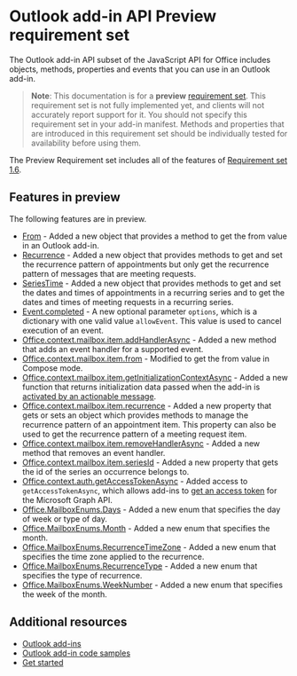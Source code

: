 # Outlook add-in API Preview requirement set

The Outlook add-in API subset of the JavaScript API for Office includes objects, methods, properties and events that you can use in an Outlook add-in.

> **Note**: This documentation is for a **preview** [requirement set](tutorial-api-requirement-sets.html). This requirement set is not fully implemented yet, and clients will not accurately report support for it. You should not specify this requirement set in your add-in manifest. Methods and properties that are introduced in this requirement set should be individually tested for availability before using them.

The Preview Requirement set includes all of the features of [Requirement set 1.6](../1.6/index.md). 

## Features in preview

The following features are in preview.

- [From](https://dev.office.com/reference/add-ins/outlook/preview/From?product=outlook&version=preview) - Added a new object that provides a method to get the from value in an Outlook add-in.
- [Recurrence](https://dev.office.com/reference/add-ins/outlook/preview/Recurrence?product=outlook&version=preview) - Added a new object that provides methods to get and set the recurrence pattern of appointments but only get the recurrence pattern of messages that are meeting requests.
- [SeriesTime](https://dev.office.com/reference/add-ins/outlook/preview/SeriesTime?product=outlook&version=preview) - Added a new object that provides methods to get and set the dates and times of appointments in a recurring series and to get the dates and times of meeting requests in a recurring series.
- [Event.completed](https://dev.office.com/reference/add-ins/outlook/preview/Event?product=outlook&version=preview#completedoptions) - A new optional parameter `options`, which is a dictionary with one valid value `allowEvent`. This value is used to cancel execution of an event.
- [Office.context.mailbox.item.addHandlerAsync](https://dev.office.com/reference/add-ins/outlook/preview/Office.context.mailbox.item?product=outlook&version=preview#addhandlerasynceventtype-handler-options-callback) - Added a new method that adds an event handler for a supported event.
- [Office.context.mailbox.item.from](https://dev.office.com/reference/add-ins/outlook/preview/Office.context.mailbox.item?product=outlook&version=preview#from-emailaddressdetailsfrom) - Modified to get the from value in Compose mode.
- [Office.context.mailbox.item.getInitializationContextAsync](https://dev.office.com/reference/add-ins/outlook/preview/Office.context.mailbox.item?product=outlook&version=preview#getinitializationcontextasyncoptions-callback) - Added a new function that returns initialization data passed when the add-in is [activated by an actionable message](https://docs.microsoft.com/outlook/actionable-messages/invoke-add-in-from-actionable-message).
- [Office.context.mailbox.item.recurrence](https://dev.office.com/reference/add-ins/outlook/preview/Office.context.mailbox.item?product=outlook&version=preview#nullable-recurrence-recurrence) - Added a new property that gets or sets an object which provides methods to manage the recurrence pattern of an appointment item. This property can also be used to get the recurrence pattern of a meeting request item.
- [Office.context.mailbox.item.removeHandlerAsync](https://dev.office.com/reference/add-ins/outlook/preview/Office.context.mailbox.item?product=outlook&version=preview#removehandlerasynceventtype-handler-options-callback) - Added a new method that removes an event handler.
- [Office.context.mailbox.item.seriesId](https://dev.office.com/reference/add-ins/outlook/preview/Office.context.mailbox.item?product=outlook&version=preview#nullable-seriesid-string) - Added a new property that gets the id of the series an occurrence belongs to.
- [Office.context.auth.getAccessTokenAsync](https://dev.office.com/reference/add-ins/shared/Office.context.auth.getAccessTokenAsync?product=outlook) - Added access to `getAccessTokenAsync`, which allows add-ins to [get an access token](https://docs.microsoft.com/outlook/add-ins/authenticate-a-user-with-an-sso-token) for the Microsoft Graph API.
- [Office.MailboxEnums.Days](https://dev.office.com/reference/add-ins/outlook/preview/Office.MailboxEnums?product=outlook&version=preview#days-string) - Added a new enum that specifies the day of week or type of day. 
- [Office.MailboxEnums.Month](https://dev.office.com/reference/add-ins/outlook/preview/Office.MailboxEnums?product=outlook&version=preview#month-string) - Added a new enum that specifies the month.
- [Office.MailboxEnums.RecurrenceTimeZone](https://dev.office.com/reference/add-ins/outlook/preview/Office.MailboxEnums?product=outlook&version=preview#recurrencetimezone-string) - Added a new enum that specifies the time zone applied to the recurrence.
- [Office.MailboxEnums.RecurrenceType](https://dev.office.com/reference/add-ins/outlook/preview/Office.MailboxEnums?product=outlook&version=preview#recurrencetype-string) - Added a new enum that specifies the type of recurrence. 
- [Office.MailboxEnums.WeekNumber](https://dev.office.com/reference/add-ins/outlook/preview/Office.MailboxEnums?product=outlook&version=preview#weeknumber-string) - Added a new enum that specifies the week of the month.

## Additional resources

- [Outlook add-ins](https://docs.microsoft.com/outlook/add-ins/)
- [Outlook add-in code samples](https://developer.microsoft.com/outlook/gallery/?filterBy=Outlook,Samples,Add-ins)
- [Get started](https://docs.microsoft.com/outlook/add-ins/quick-start)

